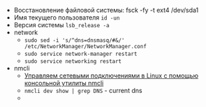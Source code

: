 * Восстановление файловой системы: fsck -fy -t ext4 /dev/sda1
* Имя текущего пользователя `id -un`
* Версия системы `lsb_release -a`
* network
   * `sudo sed -i 's/^dns=dnsmasq/#&/' /etc/NetworkManager/NetworkManager.conf` 
   * `sudo service network-manager restart`
   * `sudo service networking restart`
 * nmcli
   * [Управляем сетевыми подключениями в Linux с помощью консольной утилиты nmcli](https://habr.com/ru/company/vdsina/blog/512282/)
   * `nmcli dev show | grep DNS` - current dns
   * 
